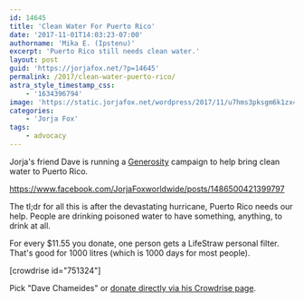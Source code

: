 ```yaml
---
id: 14645
title: 'Clean Water For Puerto Rico'
date: '2017-11-01T14:03:23-07:00'
authorname: 'Mika E. (Ipstenu)'
excerpt: 'Puerto Rico still needs clean water.'
layout: post
guid: 'https://jorjafox.net/?p=14645'
permalink: /2017/clean-water-puerto-rico/
astra_style_timestamp_css:
    - '1634396794'
image: 'https://static.jorjafox.net/wordpress/2017/11/u7hms3pksgm6k1zx4tgd.jpg'
categories:
    - 'Jorja Fox'
tags:
    - advocacy
---
```


Jorja's friend Dave is running a <a id="js_ex" class="profileLink" href="https://www.facebook.com/generositycom/?fref=mentions" data-hovercard="/ajax/hovercard/page.php?id=833094533411457&amp;extragetparams=%7B%22fref%22%3A%22mentions%22%7D" data-hovercard-prefer-more-content-show="1" aria-controls="js_ev" aria-haspopup="true" aria-describedby="js_ew">Generosity</a> campaign to help bring clean water to Puerto Rico.

https://www.facebook.com/JorjaFoxworldwide/posts/1486500421399797

The tl;dr for all this is after the devastating hurricane, Puerto Rico needs our help. People are drinking poisoned water to have something, anything, to drink at all.

For every $11.55 you donate, one person gets a LifeStraw personal filter. That's good for 1000 litres (which is 1000 days for most people).

[crowdrise id="751324"]

Pick "Dave Chameides" or <a href="https://www.crowdrise.com/o/en/campaign/hurricanerelieffund/davidchameides">donate directly via his Crowdrise page</a>.
